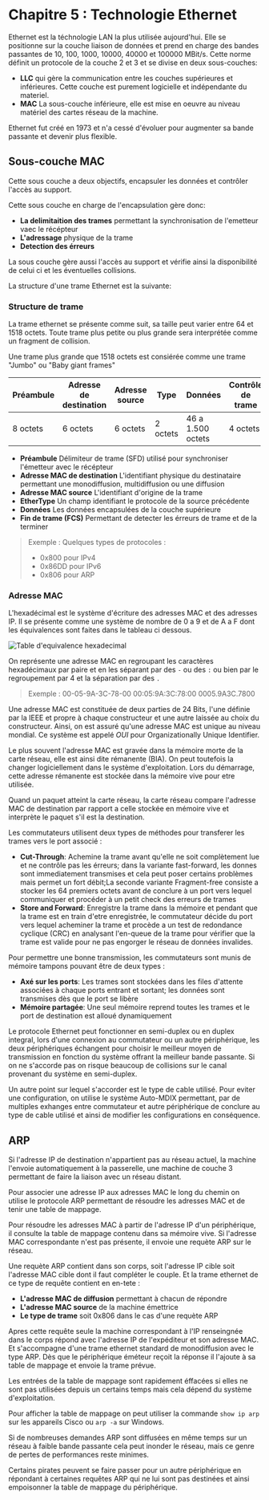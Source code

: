 # Chapitre 5 : Technologie Ethernet

Ethernet est la téchnologie LAN la plus utilisée aujourd'hui. Elle se positionne sur la couche liaison de données et prend en charge des bandes passantes de 10, 100, 1000, 10000, 40000 et 100000 MBit/s. Cette norme définit un protocole de la couche 2 et 3 et se divise en deux sous-couches:

* **LLC** qui gère la communication entre les couches supérieures et inférieures. Cette couche est purement logicielle et indépendante du materiel.
* **MAC** La sous-couche inférieure, elle est mise en oeuvre au niveau matériel des cartes réseau de la machine.

Ethernet fut créé en 1973 et n'a cessé d'évoluer pour augmenter sa bande passante et devenir plus flexible.

## Sous-couche MAC

Cette sous couche a deux objectifs, encapsuler les données et contrôler l'accès au support.

Cette sous couche en charge de l'encapsulation gère donc: 

* **La delimitaition des trames** permettant la synchronisation de l'emetteur vaec le récépteur
* **L'adressage** physique de la trame
* **Detection des érreurs**

La sous couche gère aussi l'accès au support et vérifie ainsi la disponibilité de celui ci et les éventuelles collisions.

La structure d'une trame Ethernet est la suivante:

### Structure de trame

La trame ethernet se présente comme suit, sa taille peut varier entre 64 et 1518 octets. Toute trame plus petite ou plus grande sera interprétée comme un fragment de collision.

Une trame plus grande que 1518 octets est consiérée comme une trame "Jumbo" ou "Baby giant frames"

|Préambule|Adresse de destination|Adresse source|Type|Données|Contrôle de trame|
|---------|----------------------|--------------|----|-------|----------------|
|8 octets|6 octets|6 octets|2 octets|46 a 1.500 octets|4 octets|

* **Préambule** Délimiteur de trame (SFD) utilisé pour synchroniser l'émetteur avec le récépteur
* **Adresse MAC de destination** L'identifiant physique du destinataire permettant une monodiffusion, multidiffusion ou une diffusion
* **Adresse MAC source** L'identifiant d'origine de la trame
* **EtherType** Un champ identifiant le protocole de la source précédente
* **Données** Les données encapsulées de la couche supérieure
* **Fin de trame (FCS)** Permettant de detecter les érreurs de trame et de la terminer

> Exemple : Quelques types de protocoles : 
> * 0x800 pour IPv4
> * 0x86DD pour IPv6
> * 0x806 pour ARP

### Adresse MAC

L'hexadécimal est le système d'écriture des adresses MAC et des adresses IP. Il se présente comme une système de nombre de 0 a 9 et de A a F dont les équivalences sont faites dans le tableau ci dessous.

![Table d'equivalence hexadecimal](img/hexa.png)

On représente une adresse MAC en regroupant les caractères hexadécimaux par paire et en les séparant par des `-` ou des `:` ou bien par le regroupement par 4 et la séparation par des `.`

> Exemple :
> 00-05-9A-3C-78-00
> 00:05:9A:3C:78:00
> 0005.9A3C.7800

Une adresse MAC est constituée de deux parties de 24 Bits, l'une définie par la IEEE et propre à chaque constructeur et une autre laissée au choix du constructeur. Ainsi, on est assuré qu'une adresse MAC est unique au niveau mondial. Ce système est appelé *OUI* pour Organizationally Unique Identifier.

Le plus souvent l'adresse MAC est gravée dans la mémoire morte de la carte réseau, elle est ainsi dite rémanente (BIA). On peut toutefois la changer logiciellement dans le système d'exploitation. Lors du démarrage, cette adresse rémanente est stockée dans la mémoire vive pour etre utilisée.

Quand un paquet atteint la carte réseau, la carte réseau compare l'adresse MAC de destination par rapport a celle stockée en mémoire vive et interprète le paquet s'il est la destination.

Les commutateurs utilisent deux types de méthodes pour transferer les trames vers le port associé :

* **Cut-Through**: Achemine la trame avant qu'elle ne soit complètement lue et ne contrôle pas les érreurs; dans la variante fast-forward, les donnes sont immediatement transmises et cela peut poser certains problèmes mais permet un fort débit;La seconde variante Fragment-free consiste a stocker les 64 premiers octets avant de conclure à un port vers lequel communiquer et procéder à un petit check des erreurs de trames
* **Store and Forward**: Enregistre la trame dans la mémoire et pendant que la trame est en train d'etre enregistrée, le commutateur décide du port vers lequel acheminer la trame et procède a un test de redondance cyclique (CRC) en analysant l'en-queue de la trame pour vérifier que la trame est valide pour ne pas engorger le réseau de données invalides.

Pour permettre une bonne transmission, les commutateurs sont munis de mémoire tampons pouvant être de deux types :

* **Axé sur les ports**: Les trames sont stockées dans les files d'attente associées à chaque ports entrant et sortant; les données sont transmises dès que le port se libère
* **Mémoire partagée**: Une seul mémoire reprend toutes les trames et le port de destination est alloué dynamiquement

Le protocole Ethernet peut fonctionner en semi-duplex ou en duplex integral, lors d'une connexion au commutateur ou un autre périphérique, les deux périphériques échangent pour choisir le meilleur moyen de transmission en fonction du système offrant la meilleur bande passante. Si on ne s'accorde pas on risque beaucoup de collisions sur le canal provenant du système en semi-duplex.

Un autre point sur lequel s'accorder est le type de cable utilisé. Pour eviter une configuration, on utilise le système Auto-MDIX permettant, par de multiples exhanges entre commutateur et autre périphérique de conclure au type de cable utilisé et ainsi de modifier les configurations en conséquence.

## ARP

Si l'adresse IP de destination n'appartient pas au réseau actuel, la machine l'envoie automatiquement à la passerelle, une machine de couche 3 permettant de faire la liaison avec un réseau distant.

Pour associer une adresse IP aux adresses MAC le long du chemin on utilise le protocole ARP permettant de résoudre les adresses MAC et de tenir une table de mappage.

Pour résoudre les adresses MAC à partir de l'adresse IP d'un périphérique, il consulte la table de mappage contenu dans sa mémoire vive. Si l'adresse MAC correspondante n'est pas présente, il envoie une requète ARP sur le réseau.

Une requète ARP contient dans son corps, soit l'adresse IP cible soit l'adresse MAC cible dont il faut compléter le couple. Et la trame ethernet de ce type de requête contient en en-tete :

* **L'adresse MAC de diffusion** permettant à chacun de répondre
* **L'adresse MAC source** de la machine émettrice
* **Le type de trame** soit 0x806 dans le cas d'une requète ARP

Apres cette requête seule la machine correspondant à l'IP renseingnée dans le corps répond avec l'adresse IP de l'expéditeur et son adresse MAC. Et s'accompagne d'une trame ethernet standard de monodiffusion avec le type ARP. Dès que le périphérique éméteur reçoit la réponse il l'ajoute à sa table de mappage et envoie la trame prévue.

Les entrées de la table de mappage sont rapidement éffacées si elles ne sont pas utilisées depuis un certains temps mais cela dépend du système d'exploitation.

Pour afficher la table de mappage on peut utiliser la commande `show ip arp` sur les appareils Cisco ou `arp -a` sur Windows.

Si de nombreuses demandes ARP sont diffusées en même temps sur un réseau à faible bande passante cela peut inonder le réseau, mais ce genre de pertes de performances reste minimes.

Certains pirates peuvent se faire passer pour un autre périphérique en répondant à certaines requêtes ARP qui ne lui sont pas destinées et ainsi empoisonner la table de mappage du périphérique.

